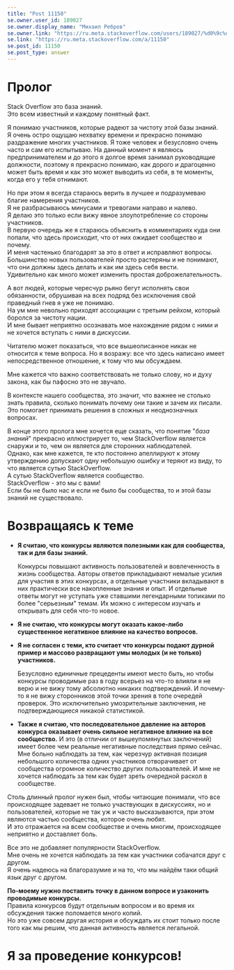 ```yaml
---
title: "Post 11150"
se.owner.user_id: 189027
se.owner.display_name: "Михаил Ребров"
se.owner.link: "https://ru.meta.stackoverflow.com/users/189027/%d0%9c%d0%b8%d1%85%d0%b0%d0%b8%d0%bb-%d0%a0%d0%b5%d0%b1%d1%80%d0%be%d0%b2"
se.link: "https://ru.meta.stackoverflow.com/a/11150"
se.post_id: 11150
se.post_type: answer
---
```

<h1>Пролог</h1>
<p>Stack Overflow это база знаний.<br/>
Это всем известный и каждому понятный факт.<br/></p>
<p>Я понимаю участников, которые радеют за чистоту этой базы знаний.<br/>
Я очень остро ощущаю нехватку времени и прекрасно понимаю раздражение многих участников.
Я тоже человек и безусловно очень часто и сам его испытываю.
На данный момент я являюсь предпринимателем и до этого я долгое время занимал руководящие должности, поэтому я прекрасно понимаю, как дорого и драгоценно может быть время и как это может выводить из себя, в те моменты, когда его у тебя отнимают.</p>
<p>Но при этом я всегда стараюсь верить в лучшее и подразумеваю благие намерения участников.<br/>
Я не разбрасываюсь минусами и тревогами направо и налево.<br/>
Я делаю это только если вижу явное злоупотребление со стороны участников.<br/>
В первую очередь же я стараюсь объяснить в комментариях куда они попали, что здесь происходит, что от них ожидает сообщество и почему.<br/>
И меня частенько благодарят за это в ответ и исправляют вопросы.<br/>
Большинство новых пользователей просто растеряны и не понимают, что они должны здесь делать и как им здесь себя вести.<br/>
Удивительно как много может изменить простая доброжелательность.</p>
<p>А вот людей, которые чересчур рьяно бегут исполнять свои обязанности, обрушивая на всех подряд без исключения свой праведный гнев я уже не понимаю.<br/>
На ум мне невольно приходят ассоциации с третьим рейхом, который боролся за чистоту нации.<br/>
И мне бывает неприятно осознавать мое нахождение рядом с ними и не хочется вступать с ними в дискуссии.</p>
<p>Читателю может показаться, что все вышеописанное никак не относится к теме вопроса. Но я возражу: все что здесь написано имеет непосредственное отношение, к тому что мы обсуждаем.</p>
<p>Мне кажется что важно соответствовать не только слову, но и духу закона, как бы пафосно это не звучало.<br/></p>
<p>В контексте нашего сообщества, это значит, что важнее не столько знать правила, сколько понимать почему они такие и зачем их писали. Это помогает принимать решения в сложных и неоднозначных вопросах.</p>
<p>В конце этого пролога мне хочется еще сказать, что понятие &quot;<em>база знаний</em>&quot; прекрасно иллюстрирует то, чем StackOverflow является снаружи и то, чем он является для сторонних наблюдателей.<br/>
Однако, как мне кажется, те кто постоянно апеллируют к этому утверждению допускают одну небольшую ошибку и теряют из виду, то что является сутью StackOverflow.<br/>
А сутью StackOverflow является сообщество.<br/>
StackOverflow - это мы с вами!<br/>
Если бы не было нас и если не было бы сообщества, то и этой базы знаний не существовало.</p>
<h1>Возвращаясь к теме</h1>
<ul>
<li><p><strong>Я считаю, что конкурсы являются полезными как для сообщества, так и для базы знаний.</strong></p>
<p>Конкурсы повышают активность пользователей и вовлеченность в жизнь
сообщества. Авторы ответов прикладывают немалые усилия для участия в
этих конкурсах, а отдельные участники вкладывают в них практически
все накопленные знания и опыт. И отдельные ответы могут не уступать
уже ставшими легендарными топиками по более &quot;серьезным&quot; темам. Их
можно с интересом изучать и открывать для себя что-то новое.</p>
</li>
<li><p><strong>Я не считаю, что конкурсы могут оказать какое-либо существенное негативное влияние на качество вопросов.</strong></p>
</li>
<li><p><strong>Я не согласен с теми, кто считает что конкурсы подают дурной пример и массово развращают умы молодых (и не только) участников.</strong></p>
<p>Безусловно единичные прецеденты имеют место быть, но чтобы конкурсы
проводимые раз в году всерьез на что-то влияли я не верю и не вижу
тому абсолютно никаких подтверждений. И почему-то я не вижу
сторонников этой точки зрения в топе очередей проверок. Это
исключительно умозрительные заключения, не подтверждающиеся никакой
статистикой.</p>
</li>
<li><p><strong>Также я считаю, что последовательное давление на авторов конкурса оказывает очень сильное негативное влияние на все сообщество.</strong> И это
(в отличии от вышеупомянутых заключений) имеет более чем реальные
негативные последствия прямо сейчас. Мне больно наблюдать за тем, как
черезчур активная позиция небольшого количества одних участников
отворачивает от сообщества огромное количество других пользователей.
И мне не хочется наблюдать за тем как будет зреть очередной раскол в
сообществе.</p>
</li>
</ul>
<p>Столь длинный пролог нужен был, чтобы читающие понимали, что все происходящее задевает не только участвующих в дискуссиях, но и пользователей, которые не так уж и часто высказываются, при этом являются частью сообщества, которое очень любят.<br/>
И это отражается на всем сообществе и очень многим, происходящее неприятно и доставляет боль.</p>
<p>Все это не добавляет популярности StackOverflow.<br/>
Мне очень не хочется наблюдать за тем как участники собачатся друг с другом.<br/>
Я очень надеюсь на благоразумие и на то, что мы найдём таки общий язык друг с другом.</p>
<p><strong>По-моему нужно поставить точку в данном вопросе и узаконить проводимые конкурсы.</strong><br/>
Правила конкурсов будут отдельным вопросом и во время их обсуждения также поломается много копий.<br/>
Но это уже совсем другая история и обсуждать их стоит только после того как мы решим, что данная активность является легальной.</p>
<h1>Я за проведение конкурсов!</h1>

